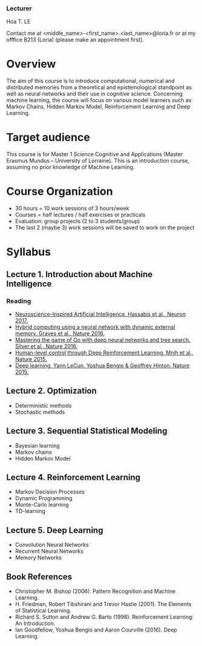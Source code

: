 ### Lecturer

Hoa T. LE

Contact me at <middle_name>-<first_name>.<last_name>@loria.fr or at my offfice B213 (Loria)
(please make an appointment first).

# Overview

The aim of this course is to introduce computational, numerical and distributed memories from a theoretical and epistemological standpoint as well as neural networks and their use in cognitive science. Concerning machine learning, the course will focus on various model learners such as Markov Chains, Hidden Markov Model, Reinforcement Learning and Deep Learning.

# Target audience

This course is for Master 1 Science Cognitive and Applications (Master Erasmus Mundus – University of Lorraine). This is an introduction course, assuming no prior knowledge of Machine Learning.

# Course Organization

- 30 hours = 10 work sessions of 3 hours/week
- Courses = half lectures / half exercises or practicals
- Evaluation: group projects (2 to 3 students/group)
- The last 2 (maybe 3) work sessions will be saved to work on the project

# Syllabus

## Lecture 1. Introduction about Machine Intelligence

### Reading
* [Neuroscience-Inspired Artificial Intelligence. Hassabis et al., Neuron 2017.](https://deepmind.com/documents/113/Neuron.pdf)
* [Hybrid computing using a neural network with dynamic external memory. Graves et al., Nature 2016.](https://www.nature.com/articles/nature20101.epdf?author_access_token=ImTXBI8aWbYxYQ51Plys8NRgN0jAjWel9jnR3ZoTv0MggmpDmwljGswxVdeocYSurJ3hxupzWuRNeGvvXnoO8o4jTJcnAyhGuZzXJ1GEaD-Z7E6X_a9R-xqJ9TfJWBqz)
* [Mastering the game of Go with deep neural networks and tree search. Silver et al., Nature 2016.](https://storage.googleapis.com/deepmind-media/alphago/AlphaGoNaturePaper.pdf)
* [Human-level control through Deep Reinforcement Learning. Mnih et al., Nature 2015.](https://storage.googleapis.com/deepmind-media/dqn/DQNNaturePaper.pdf)
* [Deep learning. Yann LeCun,	Yoshua Bengio	& Geoffrey Hinton. Nature 2015.](http://www.nature.com/nature/journal/v521/n7553/full/nature14539.html?foxtrotcallback=true)

## Lecture 2. Optimization

- Deterministic methods
- Stochastic methods

## Lecture 3. Sequential Statistical Modeling

- Bayesian learning
- Markov chains
- Hidden Markov Model

## Lecture 4. Reinforcement Learning

- Markov Decision Processes
- Dynamic Programming
- Monte-Carlo learning
- TD-learning

## Lecture 5. Deep Learning

- Convolution Neural Networks
- Recurrent Neural Networks
- Memory Networks


## Book References

- Christopher M. Bishop (2006). Pattern Recognition and Machine Learning.
- H. Friedman, Robert Tibshirani and Trevor Hastie (2001). The Elements of Statistical Learning.
- Richard S. Sutton and Andrew G. Barto (1998). Reinforcement Learning: An Introduction.
- Ian Goodfellow, Yoshua Bengio and Aaron Courville (2016). Deep Learning.
